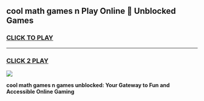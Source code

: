 
## cool math games n Play Online 👋 Unblocked Games
<h3>
<a href="https://news.freeplayer.one?title=cool_math_games_n&ref=17CMG">CLICK TO PLAY</a></h3>
<hr>

<h3>
<a href="https://news.freeplayer.one?title=cool_math_games_n&ref=17CMG">CLICK 2 PLAY</a>
  
</h3>

<a href="https://news.freeplayer.one?title=cool_math_games_n&ref=17CMG/"><img src="https://clearcache.store/games.png"></a>


**cool math games n games unblocked: Your Gateway to Fun and Accessible Online Gaming**
